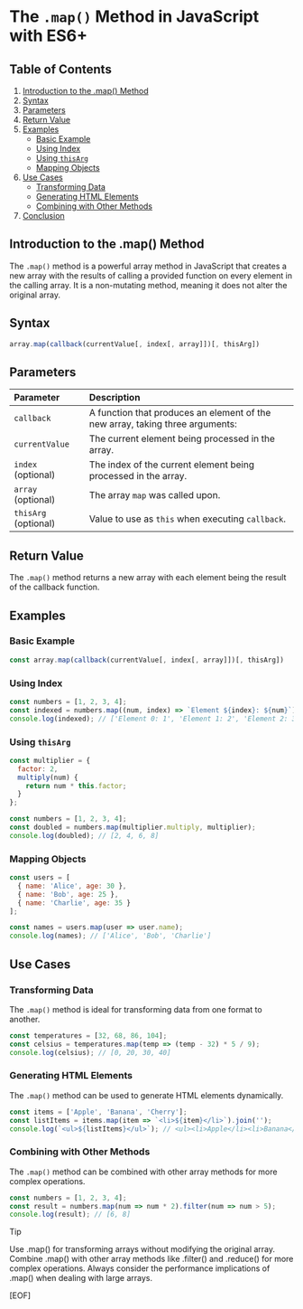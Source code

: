 # The `.map()` Method in JavaScript with ES6+

## Table of Contents

1. [Introduction to the .map() Method](#introduction-to-the-map-method)
2. [Syntax](#syntax)
3. [Parameters](#parameters)
4. [Return Value](#return-value)
5. [Examples](#examples)
    - [Basic Example](#basic-example)
    - [Using Index](#using-index)
    - [Using `thisArg`](#using-thisarg)
    - [Mapping Objects](#mapping-objects)
6. [Use Cases](#use-cases)
    - [Transforming Data](#transforming-data)
    - [Generating HTML Elements](#generating-html-elements)
    - [Combining with Other Methods](#combining-with-other-methods)
7. [Conclusion](#conclusion)

## Introduction to the .map() Method

The `.map()` method is a powerful array method in JavaScript that creates a new array with the results of calling a provided function on every element in the calling array. It is a non-mutating method, meaning it does not alter the original array.

## Syntax

```javascript
array.map(callback(currentValue[, index[, array]])[, thisArg])
```

## Parameters

| Parameter | Description |
|:----------|:------------|
| `callback` | A function that produces an element of the new array, taking three arguments: |
| `currentValue` | The current element being processed in the array. |
| `index` (optional) | The index of the current element being processed in the array. |
| `array` (optional) | The array `map` was called upon. |
| `thisArg` (optional) | Value to use as `this` when executing `callback`. |

## Return Value

The `.map()` method returns a new array with each element being the result of the callback function.

## Examples

### Basic Example

```javascript
const array.map(callback(currentValue[, index[, array]])[, thisArg])
```

### Using Index

```javascript
const numbers = [1, 2, 3, 4];
const indexed = numbers.map((num, index) => `Element ${index}: ${num}`);
console.log(indexed); // ['Element 0: 1', 'Element 1: 2', 'Element 2: 3', 'Element 3: 4']
```

### Using `thisArg`

```javascript
const multiplier = {
  factor: 2,
  multiply(num) {
    return num * this.factor;
  }
};

const numbers = [1, 2, 3, 4];
const doubled = numbers.map(multiplier.multiply, multiplier);
console.log(doubled); // [2, 4, 6, 8]
```

### Mapping Objects

```javascript
const users = [
  { name: 'Alice', age: 30 },
  { name: 'Bob', age: 25 },
  { name: 'Charlie', age: 35 }
];

const names = users.map(user => user.name);
console.log(names); // ['Alice', 'Bob', 'Charlie']
```

## Use Cases

### Transforming Data

The `.map()` method is ideal for transforming data from one format to another.

```javascript
const temperatures = [32, 68, 86, 104];
const celsius = temperatures.map(temp => (temp - 32) * 5 / 9);
console.log(celsius); // [0, 20, 30, 40]
```

### Generating HTML Elements

The `.map()` method can be used to generate HTML elements dynamically.

```javascript
const items = ['Apple', 'Banana', 'Cherry'];
const listItems = items.map(item => `<li>${item}</li>`).join('');
console.log(`<ul>${listItems}</ul>`); // <ul><li>Apple</li><li>Banana</li><li>Cherry</li></ul>
```

### Combining with Other Methods

The `.map()` method can be combined with other array methods for more complex operations.

```javascript
const numbers = [1, 2, 3, 4];
const result = numbers.map(num => num * 2).filter(num => num > 5);
console.log(result); // [6, 8]
```

> [!TIP]
>
> Use .map() for transforming arrays without modifying the original array.
> Combine .map() with other array methods like .filter() and .reduce() for more complex operations.
> Always consider the performance implications of .map() when dealing with large arrays.

[EOF]
